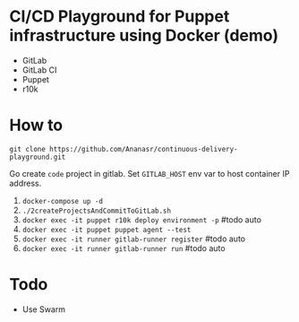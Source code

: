 # CI/CD Playground for Puppet infrastructure using Docker (demo)

- GitLab
- GitLab CI
- Puppet
- r10k

# How to
`git clone https://github.com/Ananasr/continuous-delivery-playground.git`

Go create `code` project in gitlab.
Set `GITLAB_HOST` env var to host container IP address.

1. `docker-compose up -d`
2. `./2createProjectsAndCommitToGitLab.sh`
3. `docker exec -it puppet r10k deploy environment -p` #todo auto
4. `docker exec -it puppet puppet agent --test`
5. `docker exec -it runner gitlab-runner register` #todo auto
6. `docker exec -it runner gitlab-runner run` #todo auto
 
# Todo

- Use Swarm
